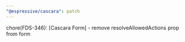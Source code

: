 ```yaml
---
"@espressive/cascara": patch
---
```


chore(FDS-346): [Cascara Form] - remove resolveAllowedActions prop from form
